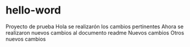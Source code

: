 # hello-word
Proyecto de prueba
Hola se realizarón los cambios pertinentes
Ahora se realizaron nuevos cambios al documento readme
Nuevos cambios 
Otros nuevos cambios
